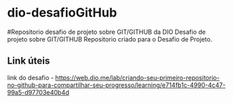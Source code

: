 # dio-desafioGitHub
#Repositorio desafio de projeto sobre GIT/GITHUB da DIO
Desafio de projeto sobre GIT/GITHUB
Repositorio criado para o Desafio de Projeto.

## Link úteis
link do desafio - https://web.dio.me/lab/criando-seu-primeiro-repositorio-no-github-para-compartilhar-seu-progresso/learning/e714fb1c-4990-4c47-99a5-d97703e40b4d
